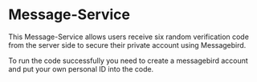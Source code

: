 # Message-Service
This Message-Service allows users receive six random verification code from the server side to secure their private account using Messagebird.

To run the code successfully you need to create a messagebird account and put your own personal ID into the code.
